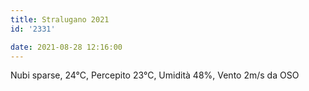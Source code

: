 ```yaml
---
title: Stralugano 2021
id: '2331'

date: 2021-08-28 12:16:00
---
```


Nubi sparse, 24°C, Percepito 23°C, Umidità 48%, Vento 2m/s da OSO
<!-- more -->
<!-- ![image](/images/2021/08/20210828-activity-map.png) -->
